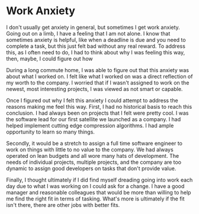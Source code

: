 # Work Anxiety

I don't usually get anxiety in general, but sometimes I get work anxiety. Going out on a limb, I have a feeling that I am not alone. I know that sometimes anxiety is helpful, like when a deadline is due and you need to complete a task, but this just felt bad without any real reward. To address this, as I often need to do, I had to think about why I was feeling this way, then, maybe, I could figure out how

During a long commute home, I was able to figure out that this anxiety was about what I worked on. I felt like what I worked on was a direct reflection of my worth to the company. I worried that if I wasn't assigned to work on the newest, most interesting projects, I was viewed as not smart or capable.

Once I figured out why I felt this anxiety I could attempt to address the reasons making me feel this way. First, I had no historical basis to reach this conclusion. I had always been on projects that I felt were pretty cool. I was the software lead for our first satellite we launched as a company. I had helped implement cutting edge compression algorithms. I had ample opportunity to learn so many things.

Secondly, it would be a stretch to assign a full time software engineer to work on things with little to no value to the company. We had always operated on lean budgets and all wore many hats of development. The needs of individual projects, multiple projects, and the company are too dynamic to assign good developers on tasks that don't provide value.

Finally, I thought ultimately if I did find myself dreading going into work each day due to what I was working on I could ask for a change. I have a good manager and reasonable colleagues that would be more than willing to help me find the right fit in terms of tasking. What's more is ultimately if the fit isn't there, there are other jobs with better fits.
